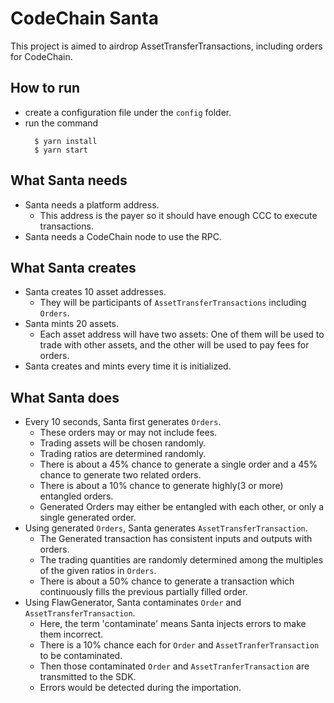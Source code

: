 # CodeChain Santa

This project is aimed to airdrop AssetTransferTransactions, including orders for CodeChain.

## How to run
- create a configuration file under the `config` folder.
- run the command 
  ```
    $ yarn install
    $ yarn start
  ```

## What Santa needs
- Santa needs a platform address.
  - This address is the payer so it should have enough CCC to execute transactions.
- Santa needs a CodeChain node to use the RPC.

## What Santa creates
- Santa creates 10 asset addresses.
  - They will be participants of `AssetTransferTransactions` including `Orders`.
- Santa mints 20 assets.
  - Each asset address will have two assets: One of them will be used to trade with other assets, and
    the other will be used to pay fees for orders.
- Santa creates and mints every time it is initialized.

## What Santa does
- Every 10 seconds, Santa first generates `Orders`.
  - These orders may or may not include fees.
  - Trading assets will be chosen randomly.
  - Trading ratios are determined randomly.
  - There is about a 45% chance to generate a single order and a 45% chance to generate two related orders.
  - There is about a 10% chance to generate highly(3 or more) entangled orders.
  - Generated Orders may either be entangled with each other, or only a single generated order.
- Using generated `Orders`, Santa generates `AssetTransferTransaction`.
  - The Generated transaction has consistent inputs and outputs with orders.
  - The trading quantities are randomly determined among the multiples of the given ratios in `Orders`.
  - There is about a 50% chance to generate a transaction which continuously fills the previous partially filled order.
- Using FlawGenerator, Santa contaminates `Order` and `AssetTransferTransaction`.
  - Here, the term 'contaminate' means Santa injects errors to make them incorrect.   
  - There is a 10% chance each for `Order` and `AssetTranferTransaction` to be contaminated.
  - Then those contaminated `Order` and `AssetTranferTransaction` are transmitted to the SDK.
  - Errors would be detected during the importation.

